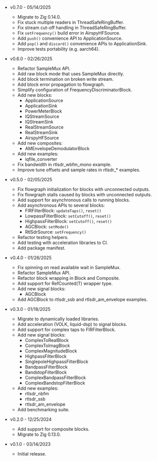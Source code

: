 * v0.7.0 - 05/14/2025
    * Migrate to Zig 0.14.0.
    * Fix stuck multiple readers in ThreadSafeRingBuffer.
    * Fix stream cut-off handling in ThreadSafeRingBuffer.
    * Fix `setFrequency()` build error in AirspyHFSource.
    * Add `push()` convenience API to ApplicationSource.
    * Add `pop()` and `discard()` convenience APIs to ApplicationSink.
    * Improve tests portability (e.g. aarch64).

* v0.6.0 - 02/26/2025
    * Refactor SampleMux API.
    * Add raw block mode that uses SampleMux directly.
    * Add block termination on broken write stream.
    * Add block error propagation to flowgraph.
    * Simplify configuration of FrequencyDiscriminatorBlock.
    * Add new blocks:
        * ApplicationSource
        * ApplicationSink
        * PowerMeterBlock
        * IQStreamSource
        * IQStreamSink
        * RealStreamSource
        * RealStreamSink
        * AirspyHFSource
    * Add new composites:
        * AMEnvelopeDemodulatorBlock
    * Add new examples:
        * iqfile_converter
    * Fix bandwidth in rtlsdr_wbfm_mono example.
    * Improve tune offsets and sample rates in rtlsdr_* examples.

* v0.5.0 - 02/05/2025
    * Fix flowgraph initialization for blocks with unconnected outputs.
    * Fix flowgraph stalls caused by blocks with unconnected outputs.
    * Add support for asynchronous calls to running blocks.
    * Add asynchronous APIs to several blocks:
        * FIRFilterBlock: `updateTaps()`, `reset()`
        * LowpassFilterBlock: `setCutoff()`, `reset()`
        * HighpassFilterBlock: `setCutoff()`, `reset()`
        * AGCBlock: `setMode()`
        * RtlSdrSource: `setFrequency()`
    * Refactor testing helpers.
    * Add testing with acceleration libraries to CI.
    * Add package manifest.

* v0.4.0 - 01/26/2025
    * Fix spinning on read available wait in SampleMux.
    * Refactor SampleMux API.
    * Refactor block wrapping in Block and Composite.
    * Add support for RefCounted(T) wrapper type.
    * Add new signal blocks:
        * AGCBlock
    * Add AGCBlock to rtlsdr_ssb and rtlsdr_am_envelope examples.

* v0.3.0 - 01/18/2025
    * Migrate to dynamically loaded libraries.
    * Add acceleration (VOLK, liquid-dsp) to signal blocks.
    * Add support for complex taps to FIRFilterBlock.
    * Add new signal blocks:
        * ComplexToRealBlock
        * ComplexToImagBlock
        * ComplexMagnitudeBlock
        * HighpassFilterBlock
        * SinglepoleHighpassFilterBlock
        * BandpassFilterBlock
        * BandstopFilterBlock
        * ComplexBandpassFilterBlock
        * ComplexBandstopFilterBlock
    * Add new examples:
        * rtlsdr_nbfm
        * rtlsdr_ssb
        * rtlsdr_am_envelope
    * Add benchmarking suite.

* v0.2.0 - 12/25/2024
    * Add support for composite blocks.
    * Migrate to Zig 0.13.0.

* v0.1.0 - 03/14/2023
    * Initial release.
